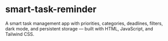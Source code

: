 # smart-task-reminder
A smart task management app with priorities, categories, deadlines, filters, dark mode, and persistent storage — built with HTML, JavaScript, and Tailwind CSS.
